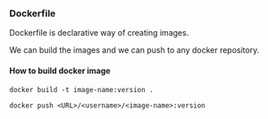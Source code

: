 ### Dockerfile

Dockerfile is declarative way of creating images. 

We can build the images and we can push to any docker repository.

#### How to build docker image
```
docker build -t image-name:version .
```
```
docker push <URL>/<username>/<image-name>:version
```